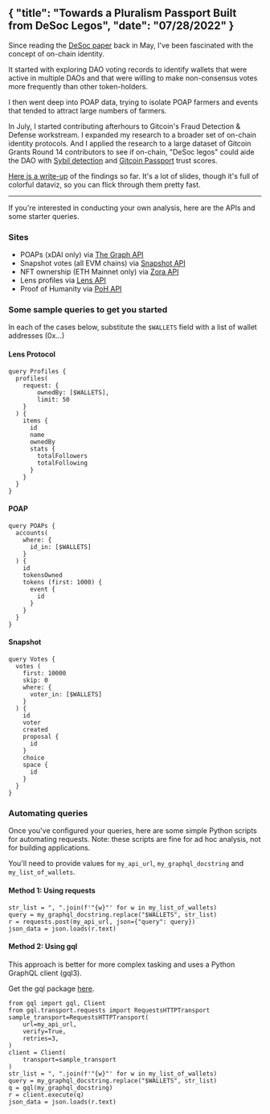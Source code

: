{
  "title": "Towards a Pluralism Passport Built from DeSoc Legos",
  "date": "07/28/2022"
}
---

Since reading the [DeSoc paper](https://papers.ssrn.com/sol3/papers.cfm?abstract_id=4105763) back in May, I've been fascinated with the concept of on-chain identity. 

It started with exploring DAO voting records to identify wallets that were active in multiple DAOs and that were willing to make non-consensus votes more frequently than other token-holders.

I then went deep into POAP data, trying to isolate POAP farmers and events that tended to attract large numbers of farmers.

In July, I started contributing afterhours to Gitcoin's Fraud Detection & Defense workstream. I expanded my research to a broader set of on-chain identity protocols. And I applied the research to a large dataset of Gitcoin Grants Round 14 contributors to see if on-chain, "DeSoc legos" could aide the DAO with [Sybil detection](https://gov.gitcoin.co/t/characterizing-the-sybil-resistance-problem/11235) and [Gitcoin Passport](https://passport.gitcoin.co/) trust scores.

[Here is a write-up](public/images/Towards_a_Pluralism_Passport_Built_from_DeSoc_Legos.pdf) of the findings so far. It's a lot of slides, though it's full of colorful dataviz, so you can flick through them pretty fast.

---

If you're interested in conducting your own analysis, here are the APIs and some starter queries.

### Sites

- POAPs (xDAI only) via [The Graph API](https://api.thegraph.com/subgraphs/name/poap-xyz/poap-xdai)
- Snapshot votes (all EVM chains) via [Snapshot API](https://hub.snapshot.org/graphql/)
- NFT ownership (ETH Mainnet only) via [Zora API](https://api.zora.co/graphql)
- Lens profiles via [Lens API](https://api.lens.dev/)
- Proof of Humanity via [PoH API](https://api.poh.dev)

### Some sample queries to get you started

In each of the cases below, substitute the `$WALLETS` field with a list of wallet addresses (0x...)

#### Lens Protocol

```
query Profiles {
  profiles(
    request: { 
        ownedBy: [$WALLETS], 
        limit: 50 
    }
  ) {
    items {
      id
      name
      ownedBy
      stats {
        totalFollowers
        totalFollowing
      }
    }
  }
}
```

####  POAP

```
query POAPs {
  accounts(
    where: {
      id_in: [$WALLETS]
    }
  ) {
    id
    tokensOwned
    tokens (first: 1000) {
      event {
        id
      }
    }
  }
}
```

#### Snapshot

```
query Votes {
  votes (
    first: 10000
    skip: 0
    where: {
      voter_in: [$WALLETS]
    }
  ) {
    id
    voter
    created
    proposal {
      id
    }
    choice
    space {
      id
    }
  }
}
```

### Automating queries

Once you've configured your queries, here are some simple Python scripts for automating requests. 
Note: these scripts are fine for ad hoc analysis, not for building applications.

You'll need to provide values for `my_api_url`, `my_graphql_docstring` and `my_list_of_wallets`.

#### Method 1: Using requests

```
str_list = ", ".join(f'"{w}"' for w in my_list_of_wallets)
query = my_graphql_docstring.replace("$WALLETS", str_list)
r = requests.post(my_api_url, json={"query": query})
json_data = json.loads(r.text)
```

#### Method 2: Using gql

This approach is better for more complex tasking and uses a Python GraphQL client (gql3).

Get the gql package [here](https://gql.readthedocs.io/en/stable/).


```
from gql import gql, Client
from gql.transport.requests import RequestsHTTPTransport
sample_transport=RequestsHTTPTransport(
    url=my_api_url,
    verify=True,
    retries=3,
)
client = Client(
    transport=sample_transport
)
str_list = ", ".join(f'"{w}"' for w in my_list_of_wallets)
query = my_graphql_docstring.replace("$WALLETS", str_list)
q = gql(my_graphql_docstring)
r = client.execute(q)
json_data = json.loads(r.text)
```